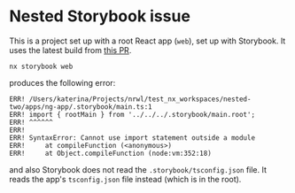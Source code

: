 # Nested Storybook issue

This is a project set up with a root React app (`web`), set up with Storybook. It uses the latest build from [this PR](https://github.com/nrwl/nx/pull/13314).

```
nx storybook web
```

produces the following error:

```
ERR! /Users/katerina/Projects/nrwl/test_nx_workspaces/nested-two/apps/ng-app/.storybook/main.ts:1
ERR! import { rootMain } from '../../../.storybook/main.root';
ERR! ^^^^^^
ERR!
ERR! SyntaxError: Cannot use import statement outside a module
ERR!     at compileFunction (<anonymous>)
ERR!     at Object.compileFunction (node:vm:352:18)
```

and also Storybook does not read the `.storybook/tsconfig.json` file. It reads the app's `tsconfig.json` file instead (which is in the root).
